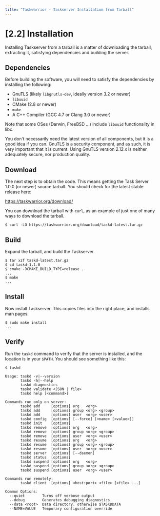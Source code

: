 ```yaml
---
title: "Taskwarrior - Taskserver Installation from Tarball"
---
```



# [2.2] Installation

Installing Taskserver from a tarball is a matter of downloading the tarball,
extracting it, satisfying dependencies and building the server.


## Dependencies

Before building the software, you will need to satisfy the dependencies by
installing the following:

-   GnuTLS (likely `libgnutls-dev`, ideally version 3.2 or newer)
-   `libuuid`
-   CMake (2.8 or newer)
-   `make`
-   A C++ Compiler (GCC 4.7 or Clang 3.0 or newer)

Note that some OSes (Darwin, FreeBSD \...) include `libuuid` functionality in
libc.

You don\'t necessarily need the latest version of all components, but it is a
good idea if you can. GnuTLS is a security component, and as such, it is very
important that it is current. Using GnuTLS version 2.12.x is neither adequately
secure, nor production quality.


## Download

The next step is to obtain the code. This means getting the Task Server 1.0.0
(or newer) source tarball. You should check for the latest stable release here:

<https://taskwarrior.org/download/>

You can download the tarball with `curl`, as an example of just one of many ways
to download the tarball.

    $ curl -LO https://taskwarrior.org/download/taskd-latest.tar.gz


## Build

Expand the tarball, and build the Taskserver.

    $ tar xzf taskd-latest.tar.gz
    $ cd taskd-1.1.0
    $ cmake -DCMAKE_BUILD_TYPE=release .
    ...
    $ make
    ...


## Install

Now install Taskserver. This copies files into the right place, and installs man
pages.

    $ sudo make install
    ...


## Verify

Run the `taskd` command to verify that the server is installed, and the location
is in your `$PATH`. You should see something like this:

    $ taskd

    Usage: taskd -v|--version
           taskd -h|--help
           taskd diagnostics
           taskd validate <JSON | file>
           taskd help [<command>]

    Commands run only on server:
           taskd add     [options] org   <org>
           taskd add     [options] group <org> <group>
           taskd add     [options] user  <org> <user>
           taskd config  [options] [--force] [<name> [<value>]]
           taskd init    [options]
           taskd remove  [options] org   <org>
           taskd remove  [options] group <org> <group>
           taskd remove  [options] user  <org> <user>
           taskd resume  [options] org   <org>
           taskd resume  [options] group <org> <group>
           taskd resume  [options] user  <org> <user>
           taskd server  [options] [--daemon]
           taskd status  [options]
           taskd suspend [options] org   <org>
           taskd suspend [options] group <org> <group>
           taskd suspend [options] user  <org> <user>

    Commands run remotely:
           taskd client  [options] <host:port> <file> [<file> ...]

    Common Options:
      --quiet        Turns off verbose output
      --debug        Generates debugging diagnostics
      --data <root>  Data directory, otherwise $TASKDDATA
      --NAME=VALUE   Temporary configuration override
